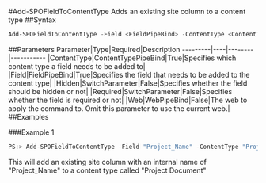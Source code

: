 #Add-SPOFieldToContentType
Adds an existing site column to a content type
##Syntax
```powershell
Add-SPOFieldToContentType -Field <FieldPipeBind> -ContentType <ContentTypePipeBind> [-Required [<SwitchParameter>]] [-Hidden [<SwitchParameter>]] [-Web <WebPipeBind>]
```


##Parameters
Parameter|Type|Required|Description
---------|----|--------|-----------
|ContentType|ContentTypePipeBind|True|Specifies which content type a field needs to be added to|
|Field|FieldPipeBind|True|Specifies the field that needs to be added to the content type|
|Hidden|SwitchParameter|False|Specifies whether the field should be hidden or not|
|Required|SwitchParameter|False|Specifies whether the field is required or not|
|Web|WebPipeBind|False|The web to apply the command to. Omit this parameter to use the current web.|
##Examples

###Example 1
```powershell
PS:> Add-SPOFieldToContentType -Field "Project_Name" -ContentType "Project Document"
```
This will add an existing site column with an internal name of "Project_Name" to a content type called "Project Document"
